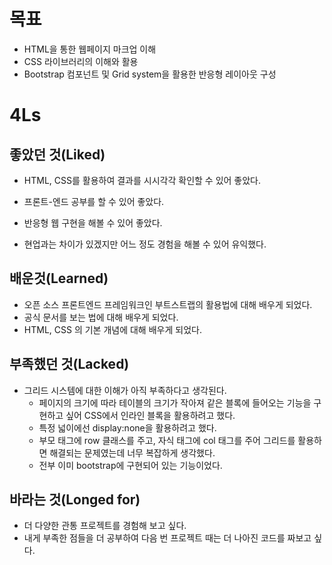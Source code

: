 # 목표

- HTML을 통한 웹페이지 마크업 이해
- CSS 라이브러리의 이해와 활용
- Bootstrap 컴포넌트 및 Grid system을 활용한 반응형 레이아웃 구성



# 4Ls

## 좋았던 것(Liked)

- HTML, CSS를 활용하여 결과를 시시각각 확인할 수 있어 좋았다.
- 프론트-엔드 공부를 할 수 있어 좋았다.

- 반응형 웹 구현을 해볼 수 있어 좋았다.

- 현업과는 차이가 있겠지만 어느 정도 경험을 해볼 수 있어 유익했다.

  

## 배운것(Learned)

- 오픈 소스 프론트엔드 프레임워크인 부트스트랩의 활용법에 대해 배우게 되었다.
- 공식 문서를 보는 법에 대해 배우게 되었다.
- HTML, CSS 의 기본 개념에 대해 배우게 되었다.



## 부족했던 것(Lacked)

- 그리드 시스템에 대한 이해가 아직 부족하다고 생각된다.
  - 페이지의 크기에 따라 테이블의 크기가 작아져 같은 블록에 들어오는 기능을 구현하고 싶어 CSS에서 인라인 블록을 활용하려고 했다.
  - 특정 넓이에선 display:none을 활용하려고 했다.
  - 부모 태그에 row 클래스를 주고, 자식 태그에 col 태그를 주어 그리드를 활용하면 해결되는 문제였는데 너무 복잡하게 생각했다.
  - 전부 이미 bootstrap에 구현되어 있는 기능이었다.




## 바라는 것(Longed for)

- 더 다양한 관통 프로젝트를 경험해 보고 싶다.
- 내게 부족한 점들을 더 공부하여 다음 번 프로젝트 때는 더 나아진 코드를 짜보고 싶다.